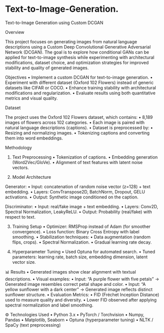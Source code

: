 # Text-to-Image-Generation.
Text-to-Image Generation using Custom DCGAN

 Overview

This project focuses on generating images from natural language descriptions using a Custom Deep Convolutional Generative Adversarial Network (DCGAN). The goal is to explore how conditional GANs can be applied for text-to-image synthesis while experimenting with architectural modifications, dataset choice, and optimization strategies for improved stability and quality of generated images.

 Objectives
	•	Implement a custom DCGAN for text-to-image generation.
	•	Experiment with different dataset (Oxford 102 Flowers) instead of generic datasets like CIFAR or COCO.
	•	Enhance training stability with architectural modifications and regularization.
	•	Evaluate results using both quantitative metrics and visual quality.

 Dataset

The project uses the Oxford 102 Flowers dataset, which contains:
	•	8,189 images of flowers across 102 categories.
	•	Each image is paired with natural language descriptions (captions).
	•	Dataset is preprocessed by:
	•	Resizing and normalizing images.
	•	Tokenizing captions and converting them into word embeddings.

 Methodology

1. Text Preprocessing
	•	Tokenization of captions.
	•	Embedding generation (Word2Vec/GloVe).
	•	Alignment of text features with latent noise vectors.

2. Model Architecture

Generator:
	•	Input: concatenation of random noise vector (z=128) + text embedding.
	•	Layers: ConvTranspose2D, BatchNorm, Dropout, GELU activations.
	•	Output: Synthetic image conditioned on the caption.

Discriminator:
	•	Input: real/fake image + text embedding.
	•	Layers: Conv2D, Spectral Normalization, LeakyReLU.
	•	Output: Probability (real/fake) with respect to text.

3. Training Setup
	•	Optimizer: RMSProp instead of Adam (for smoother convergence).
	•	Loss function: Binary Cross Entropy with label smoothing.
	•	Stabilization techniques:
	•	Data augmentation (random flips, crops).
	•	Spectral Normalization.
	•	Gradual learning rate decay.

4. Hyperparameter Tuning
	•	Used Optuna for automated search.
	•	Tuned parameters: learning rate, batch size, embedding dimension, latent vector size.

📊 Results
	•	Generated images show clear alignment with textual descriptions.
	•	Visual examples:
	•	Input: “A purple flower with five petals” → Generated image resembles correct petal shape and color.
	•	Input: “A yellow sunflower with a dark center” → Generated image reflects distinct sunflower structure.
	•	Evaluation Metrics:
	•	FID (Fréchet Inception Distance) used to measure quality and diversity.
	•	Lower FID observed after applying spectral normalization and label smoothing.

⚙️ Technologies Used
	•	Python 3.x
	•	PyTorch / Torchvision
	•	Numpy, Pandas
	•	Matplotlib, Seaborn
	•	Optuna (hyperparameter tuning)
	•	NLTK / SpaCy (text preprocessing)
